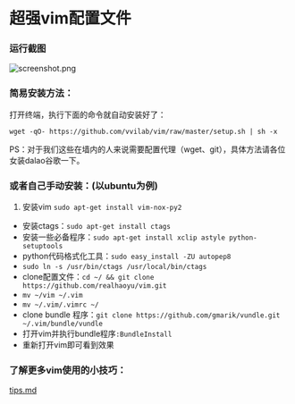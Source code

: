 # 超强vim配置文件

### 运行截图

![screenshot.png](screenshot.png)

### 简易安装方法：

打开终端，执行下面的命令就自动安装好了：

`wget -qO- https://github.com/vvilab/vim/raw/master/setup.sh | sh -x`

PS：对于我们这些在墙内的人来说需要配置代理（wget、git），具体方法请各位女装dalao谷歌一下。

### 或者自己手动安装：(以ubuntu为例)

1. 安装vim `sudo apt-get install vim-nox-py2`
- 安装ctags：`sudo apt-get install ctags`
- 安装一些必备程序：`sudo apt-get install xclip astyle python-setuptools`
- python代码格式化工具：`sudo easy_install -ZU autopep8`
- `sudo ln -s /usr/bin/ctags /usr/local/bin/ctags`
- clone配置文件：`cd ~/ && git clone https://github.com/realhaoyu/vim.git`
- `mv ~/vim ~/.vim`
- `mv ~/.vim/.vimrc ~/`
- clone bundle 程序：`git clone https://github.com/gmarik/vundle.git ~/.vim/bundle/vundle`
- 打开vim并执行bundle程序`:BundleInstall`
- 重新打开vim即可看到效果

### 了解更多vim使用的小技巧：

[tips.md](tips.md)
